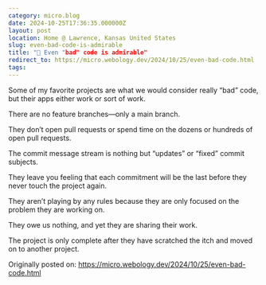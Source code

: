 ```yaml
---
category: micro.blog
date: 2024-10-25T17:36:35.000000Z
layout: post
location: Home @ Lawrence, Kansas United States
slug: even-bad-code-is-admirable
title: "📝 Even "bad" code is admirable"
redirect_to: https://micro.webology.dev/2024/10/25/even-bad-code.html
tags: 
---
```


Some of my favorite projects are what we would consider really “bad” code, but their apps either work or sort of work.

There are no feature branches—only a main branch.

They don’t open pull requests or spend time on the dozens or hundreds of open pull requests.

The commit message stream is nothing but “updates” or “fixed” commit subjects.

They leave you feeling that each commitment will be the last before they never touch the project again.

They aren’t playing by any rules because they are only focused on the problem they are working on.

They owe us nothing, and yet they are sharing their work.

The project is only complete after they have scratched the itch and moved on to another project.

Originally posted on: https://micro.webology.dev/2024/10/25/even-bad-code.html